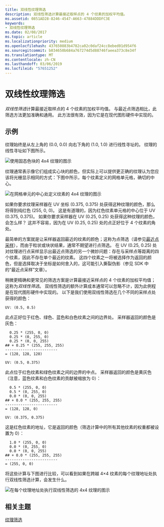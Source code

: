 ```yaml
---
title: 双线性纹理筛选
description: 双线性筛选计算最接近取样点的 4 个纹素的加权平均值。
ms.assetid: 0851AD28-8246-4547-A663-47884DDDFC3E
keywords:
- 双线性纹理筛选
ms.date: 02/08/2017
ms.topic: article
ms.localizationpriority: medium
ms.openlocfilehash: 437650883b4782ca02c0daf24cc8ebed01d954f6
ms.sourcegitcommit: b034650b684a767274d5d88746faeea373c8e34f
ms.translationtype: MT
ms.contentlocale: zh-CN
ms.lasthandoff: 03/06/2019
ms.locfileid: "57651252"
---
```

# <a name="bilinear-texture-filtering"></a>双线性纹理筛选


*双线性筛选*计算最接近取样点的 4 个纹素的加权平均值。 与最近点筛选相比，此筛选方法更加准确和通用。 此方法很有效，因为它是在现代图形硬件中实现的。


## <a name="span-idexamplespanspan-idexamplespanspan-idexamplespanexample"></a><span id="Example"></span><span id="example"></span><span id="EXAMPLE"></span>示例


纹理始终是从左上角的 (0.0, 0.0) 向右下角的 (1.0, 1.0) 进行线性寻址的。 纹理的线性寻址如下图所示。

![使用固态色块的 4x4 纹理的图示](images/bilinear-fig7a.png)

纹理通常表示像它们组成实心块的颜色，但实际上可以提供更正确的纹理认为您应该将光栅显示相同的方式：下图中所示，每个纹素定义的网格单元格，确切的中心。

![在网格单元的中心处定义纹素的 4x4 纹理的图示](images/bilinear-fig7b.png)

如果你要求纹理采样器在 UV 坐标 (0.375, 0.375) 处获得这种纹理的颜色，那么将得到纯红色 (255, 0, 0)。 这是有道理的，因为红色纹素单元格的中心位于 UV (0.375, 0.375)。 如果你要求采样器在 UV (0.25, 0.25) 处获得这种纹理的颜色，会怎么样？ 这并不容易，因为在 UV (0.25, 0.25) 处的点正好位于 4 个纹素的角处。

最简单的方案就是让采样器返回最近的纹素的颜色；这称为点筛选（请参见[最近点采样](nearest-point-sampling.md)），而由于粒状或块状结果，通常不期望进行点筛选。 在 UV (0.25, 0.25) 处对纹理进行点采样显示出最近点筛选的另一个微妙问题：存在与采样点等距离的四个纹素，因此不存在单个最近的纹素。 这四个纹素之一将被选择作为返回的颜色，但是选择取决于坐标是如何舍入的，这可能引入撕裂伪影（参见 SDK 中的“最近点采样”文章）。

稍微更精确和更常见的筛选方案是计算最接近采样点的 4 个纹素的加权平均值；这称为*双线性筛选*。 双线性筛选的额外计算成本通常可以忽略不计，因为此例程是在现代图形硬件中实现的。 以下是我们使用双线性筛选在几个不同的采样点处获得的颜色：

```
UV: (0.5, 0.5)
```

此点正好位于红色、绿色、蓝色和白色纹素之间的边界处。 采样器返回的颜色是灰色：

```
  0.25 * (255, 0, 0)
  0.25 * (0, 255, 0) 
  0.25 * (0, 0, 255) 
## + 0.25 * (255, 255, 255) 
------------------------
= (128, 128, 128)
```

```
UV: (0.5, 0.375)
```

此点位于红色纹素和绿色纹素之间的边界的中点。 采样器返回的颜色是黄灰色（注意，蓝色纹素和白色纹素的贡献被缩放为 0）：

```
  0.5 * (255, 0, 0)
  0.5 * (0, 255, 0) 
  0.0 * (0, 0, 255) 
## + 0.0 * (255, 255, 255) 
------------------------
= (128, 128, 0)
```

```
UV: (0.375, 0.375)
```

这是红色纹素的地址，它是返回的颜色（筛选计算中的所有其他纹素的权重都被设置为 0）：

```
  1.0 * (255, 0, 0)
  0.0 * (0, 255, 0) 
  0.0 * (0, 0, 255) 
## + 0.0 * (255, 255, 255) 
------------------------
= (255, 0, 0)
```

将这些计算与下图进行比较，可以看到如果在跨越 4×4 纹素的每个纹理地址处执行双线性筛选计算，会发生什么。

![在每个纹理地址处执行双线性筛选的 4x4 纹理的图示](images/bilinear-fig7c.jpg)

## <a name="span-idrelated-topicsspanrelated-topics"></a><span id="related-topics"></span>相关主题


[纹理筛选](texture-filtering.md)

 

 




